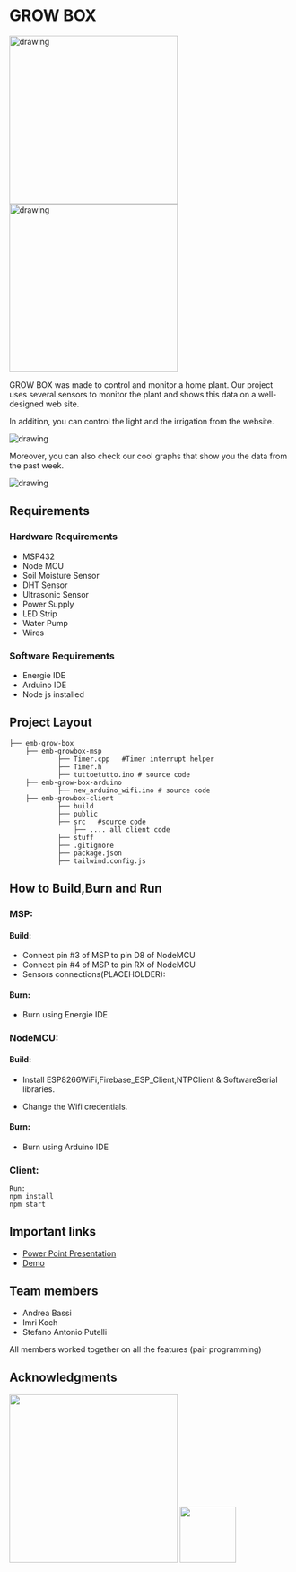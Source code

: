 # GROW BOX  

<p float="left">
<img src="https://github.com/emb-growbox/.github/blob/main/profile/groboximage.jpeg" alt="drawing" width="300" height="300"/>
<img src="https://github.com/emb-growbox/.github/blob/main/profile/groboxside.jpeg" alt="drawing" width="300" height="300"/>
</p>



GROW BOX was made to control and monitor a home plant.
Our project uses several sensors to monitor the plant and shows this data on a well-designed web site.

In addition, you can control the light and the irrigation from the website. 

<img src="https://github.com/emb-growbox/.github/blob/main/profile/UI1.JPG" alt="drawing"/>

Moreover, you can also check our cool graphs that show you the data from the past week.

<img src="https://github.com/emb-growbox/.github/blob/main/profile/UI2.JPG" alt="drawing"/>


## Requirements

### Hardware Requirements

- MSP432 
- Node MCU
- Soil Moisture Sensor
- DHT Sensor
- Ultrasonic Sensor
- Power Supply
- LED Strip
- Water Pump
- Wires


### Software Requirements

- Energie IDE
- Arduino IDE
- Node js installed


## Project Layout

```
├── emb-grow-box
    ├── emb-growbox-msp 
            ├── Timer.cpp   #Timer interrupt helper
            ├── Timer.h  
            ├── tuttoetutto.ino # source code
    ├── emb-grow-box-arduino 
            ├── new_arduino_wifi.ino # source code 
    ├── emb-growbox-client 
            ├── build   
            ├── public   
            ├── src   #source code
                ├── .... all client code 
            ├── stuff 
            ├── .gitignore
            ├── package.json
            ├── tailwind.config.js

```

## How to Build,Burn and Run

### MSP:
#### Build:
-
    Connect pin #3 of MSP to pin D8 of NodeMCU
-
    Connect pin #4 of MSP to pin RX of NodeMCU
-  Sensors connections(PLACEHOLDER):

#### Burn:
-
    Burn using Energie IDE  


### NodeMCU:
#### Build:
-
    Install ESP8266WiFi,Firebase_ESP_Client,NTPClient &         SoftwareSerial libraries.

-  Change the Wifi credentials.
    

#### Burn:

- Burn using Arduino IDE  
 

### Client:
    Run: 
    npm install
    npm start




## Important links

 - [Power Point Presentation](https://github.com/emb-growbox/.github/blob/main/profile/GrowBoxPresentation.pptx)
 - [Demo](https://github.com/matiassingers/awesome-readme)



## Team members

- Andrea Bassi
- Imri Koch
- Stefano Antonio Putelli


All members worked together on all the features (pair programming)


## Acknowledgments

<a href="https://www.unitn.it/"><img src="https://github.com/emb-growbox/.github/blob/main/profile/unitn_logo.png" width="300px"></a> <a href="https://ege.edu.tr/"><img src="https://github.com/emb-growbox/.github/blob/main/profile/ege_logo.png" width="100px"></a>
